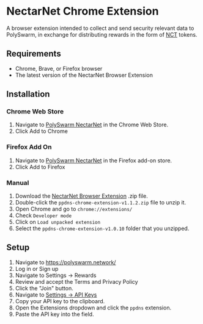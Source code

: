 # NectarNet Chrome Extension

A browser extension intended to collect and send security relevant data to PolySwarm, in exchange for distributing rewards in the form of [NCT](https://polyswarm.io/aboutnct) tokens.

## Requirements

- Chrome, Brave, or Firefox browser
- The latest version of the NectarNet Browser Extension

## Installation

### Chrome Web Store

1. Navigate to [PolySwarm NectarNet](https://chrome.google.com/webstore/detail/polyswarm-in-browser/kkpdgahlbagpciagghmefjdbgnjdahih) in the Chrome Web Store.
2. Click Add to Chrome

### Firefox Add On

1. Navigate to [PolySwarm NectarNet](https://addons.mozilla.org/en-US/firefox/addon/polyswarm-nectarnet/) in the Firefox add-on store.
2. Click Add to Firefox

### Manual

1. Download the [NectarNet Browser Extension](https://github.com/polyswarm/ppdns-chrome-extension/releases/download/v1.1.2/ppdns-chrome-extension-v1.1.2.zip) .zip file.
2. Double-click the `ppdns-chrome-extension-v1.1.2.zip` file to unzip it.
3. Open Chrome and go to `chrome://extensions/`
4. Check `Developer mode`
5. Click on `Load unpacked extension`
6. Select the `ppdns-chrome-extension-v1.0.10` folder that you unzipped.

## Setup

1. Navigate to https://polyswarm.network/
2. Log in or Sign up
3. Navigate to Settings -> Rewards
4. Review and accept the Terms and Privacy Policy
5. Click the "Join" button.
6. Navigate to [Settings -> API Keys](https://docs.polyswarm.io/consumers/accounts#api-keys)
7. Copy your API key to the clipboard.
8. Open the Extensions dropdown and click the `ppdns` extension.
9. Paste the API key into the field.
